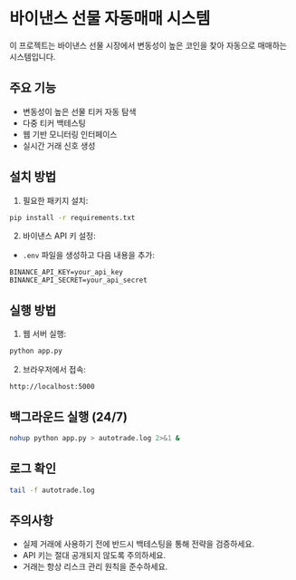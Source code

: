 # 바이낸스 선물 자동매매 시스템

이 프로젝트는 바이낸스 선물 시장에서 변동성이 높은 코인을 찾아 자동으로 매매하는 시스템입니다.

## 주요 기능

- 변동성이 높은 선물 티커 자동 탐색
- 다중 티커 백테스팅
- 웹 기반 모니터링 인터페이스
- 실시간 거래 신호 생성

## 설치 방법

1. 필요한 패키지 설치:
```bash
pip install -r requirements.txt
```

2. 바이낸스 API 키 설정:
- `.env` 파일을 생성하고 다음 내용을 추가:
```
BINANCE_API_KEY=your_api_key
BINANCE_API_SECRET=your_api_secret
```

## 실행 방법

1. 웹 서버 실행:
```bash
python app.py
```

2. 브라우저에서 접속:
```
http://localhost:5000
```

## 백그라운드 실행 (24/7)

```bash
nohup python app.py > autotrade.log 2>&1 &
```

## 로그 확인

```bash
tail -f autotrade.log
```

## 주의사항

- 실제 거래에 사용하기 전에 반드시 백테스팅을 통해 전략을 검증하세요.
- API 키는 절대 공개되지 않도록 주의하세요.
- 거래는 항상 리스크 관리 원칙을 준수하세요. 